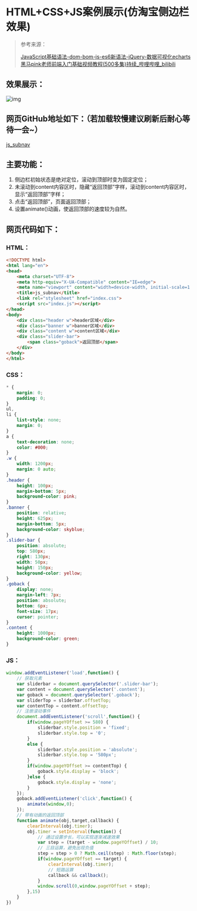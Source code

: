 # HTML+CSS+JS案例展示(仿淘宝侧边栏效果)
>    参考来源：
>
> [JavaScript基础语法-dom-bom-js-es6新语法-jQuery-数据可视化echarts黑马pink老师前端入门基础视频教程(500多集)持续_哔哩哔哩_bilibili](https://www.bilibili.com/video/BV1Sy4y1C7ha?p=244&spm_id_from=pageDriver)

## 效果展示：

![img](https://img-blog.csdnimg.cn/d026cf5ecb5a4187beb19a8e2abf695d.gif)

## 网页GitHub地址如下：（若加载较慢建议刷新后耐心等待一会~）

[js_subnav](https://jiang-lijun.github.io/js_subnav/)

## 主要功能：

1. 侧边栏初始状态是绝对定位，滚动到顶部时变为固定定位；
2. 未滚动到content内容区时，隐藏“返回顶部”字样，滚动到content内容区时，显示“返回顶部”字样；
3. 点击“返回顶部”，页面返回顶部；
4. 设置animate()动画，使返回顶部的速度较为自然。

## 网页代码如下：

### HTML：

```html
<!DOCTYPE html>
<html lang="en">
<head>
    <meta charset="UTF-8">
    <meta http-equiv="X-UA-Compatible" content="IE=edge">
    <meta name="viewport" content="width=device-width, initial-scale=1.0">
    <title>js_subnav</title>
    <link rel="stylesheet" href="index.css">
    <script src="index.js"></script>
</head>
<body>
    <div class="header w">header区域</div>
    <div class="banner w">banner区域</div>
    <div class="content w">content区域</div>
    <div class="slider-bar">
        <span class="goback">返回顶部</span>
    </div>
</body>
</html>
```



### CSS：

```css
* {
    margin: 0;
    padding: 0;
}
ul,
li {
    list-style: none;
    margin: 0;
}
a {
    text-decoration: none;
    color: #000;
}
.w {
    width: 1200px;
    margin: 0 auto;
}
.header {
    height: 100px;
    margin-bottom: 5px;
    background-color: pink;
}
.banner {
    position: relative;
    height: 625px;
    margin-bottom: 5px;
    background-color: skyblue;
}
.slider-bar {
    position: absolute;
    top: 580px;
    right: 130px;
    width: 50px;
    height: 150px;
    background-color: yellow;
}
.goback {
    display: none;
    margin-left: 7px;
    position: absolute;
    bottom: 6px;
    font-size: 17px;
    cursor: pointer;
}
.content {
    height: 1000px;
    background-color: green;
}
```



### JS：

```javascript
window.addEventListener('load',function() {
    // 获取元素
    var sliderbar = document.querySelector('.slider-bar');
    var content = document.querySelector('.content');
    var goback = document.querySelector('.goback');
    var sliderTop = sliderbar.offsetTop;
    var contentTop = content.offsetTop;
    // 注册滚动事件
    document.addEventListener('scroll',function() {
        if(window.pageYOffset >= 580) {
            sliderbar.style.position = 'fixed';
            sliderbar.style.top = '0';
        }
        else {
            sliderbar.style.position = 'absolute';
            sliderbar.style.top = '580px';
        }
        if(window.pageYOffset >= contentTop) {
            goback.style.display = 'block';
        }else {
            goback.style.display = 'none';
        }
    });
    goback.addEventListener('click',function() {
        animate(window,0);
    });
    // 带有动画的返回顶部
    function animate(obj,target,callback) {
        clearInterval(obj.timer);
        obj.timer = setInterval(function() {
            // 通过设置步长，可以实现逐渐减速效果
            var step = (target - window.pageYOffset) / 10;
            // 三目运算，避免出现负值
            step = step > 0 ? Math.ceil(step) : Math.floor(step);
            if(window.pageYOffset == target) {
                clearInterval(obj.timer);
                // 短路运算
                callback && callback();
            }
            window.scroll(0,window.pageYOffset + step);
        },15)
    }
})
```

